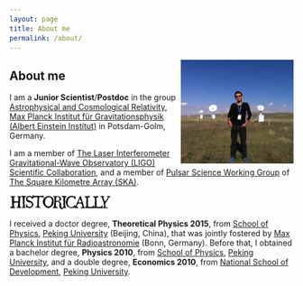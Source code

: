 ```yaml
---
layout: page
title: About me
permalink: /about/
---
```


<img style="float: right;" src="2015innerMongolia.png" width="200">

## About me

I am a **Junior Scientist**/**Postdoc** in the group [Astrophysical and Cosmological Relativity](http://www.aei.mpg.de/1282161/Astrophysical_and_Cosmological_Relativity), [Max Planck Institut für Gravitationsphysik (Albert Einstein Institut)](http://www.aei.mpg.de/) in Potsdam-Golm, Germany.

I am a member of [The Laser Interferometer Gravitational-Wave Observatory (LIGO) Scientific Collaboration](http://www.ligo.org/), and a member of [Pulsar Science Working Group](http://astronomers.skatelescope.org/science-working-groups/pulsars-tests-gravity/) of [The Square Kilometre Array (SKA)](https://www.skatelescope.org/).

<img src="historically.png" alt="Historically" style="width: 180px;"/>

I received a doctor degree, **Theoretical Physics 2015**, from [School of Physics](http://www.phy.pku.edu.cn/English.html), [Peking University](http://english.pku.edu.cn/) (Beijing, China), that was jointly fostered by [Max Planck Institut für Radioastronomie](http://www.mpifr-bonn.mpg.de/2169/en) (Bonn, Germany). Before that, I obtained a bachelor degree, **Physics 2010**, from [School of Physics](http://www.phy.pku.edu.cn/English.html), [Peking University](http://english.pku.edu.cn/), and a double degree, **Economics 2010**, from [National School of Development](http://en.nsd.edu.cn/), [Peking University](http://english.pku.edu.cn/).
